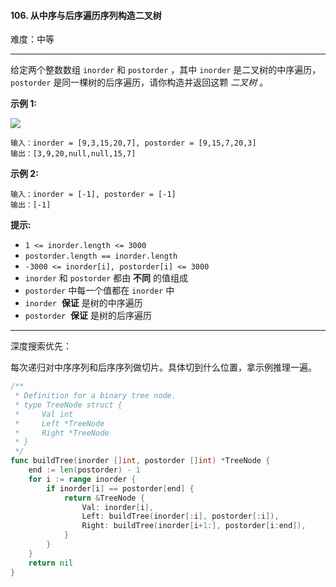 #### 106. 从中序与后序遍历序列构造二叉树

难度：中等

---

给定两个整数数组 `inorder` 和 `postorder` ，其中 `inorder` 是二叉树的中序遍历， `postorder` 是同一棵树的后序遍历，请你构造并返回这颗 _二叉树_ 。

 **示例 1:** 

![](https://assets.leetcode.com/uploads/2021/02/19/tree.jpg)
```
输入：inorder = [9,3,15,20,7], postorder = [9,15,7,20,3]
输出：[3,9,20,null,null,15,7]
```

 **示例 2:** 

```
输入：inorder = [-1], postorder = [-1]
输出：[-1]
```

 **提示:** 

*   `1 <= inorder.length <= 3000`
*   `postorder.length == inorder.length`
*   `-3000 <= inorder[i], postorder[i] <= 3000`
*   `inorder` 和 `postorder` 都由  **不同**  的值组成
*   `postorder` 中每一个值都在 `inorder` 中
*   `inorder`  **保证** 是树的中序遍历
*   `postorder`  **保证** 是树的后序遍历

---

深度搜索优先：

每次递归对中序序列和后序序列做切片。具体切到什么位置，拿示例推理一遍。

```Go
/**
 * Definition for a binary tree node.
 * type TreeNode struct {
 *     Val int
 *     Left *TreeNode
 *     Right *TreeNode
 * }
 */
func buildTree(inorder []int, postorder []int) *TreeNode {
    end := len(postorder) - 1
    for i := range inorder {
        if inorder[i] == postorder[end] {
            return &TreeNode {
                Val: inorder[i],
                Left: buildTree(inorder[:i], postorder[:i]),
                Right: buildTree(inorder[i+1:], postorder[i:end]),
            }
        }
    }
    return nil
}
```